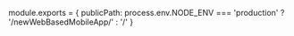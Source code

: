 module.exports = {
  publicPath: process.env.NODE_ENV === 'production'
    ? '/newWebBasedMobileApp/'
    : '/'
}